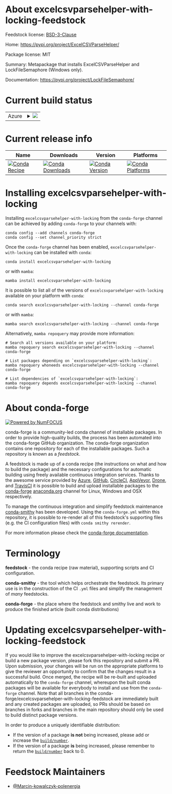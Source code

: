 About excelcsvparsehelper-with-locking-feedstock
================================================

Feedstock license: [BSD-3-Clause](https://github.com/conda-forge/excelcsvparsehelper-with-locking-feedstock/blob/main/LICENSE.txt)

Home: https://pypi.org/project/ExcelCSVParseHelper/

Package license: MIT

Summary: Metapackage that installs ExcelCSVParseHelper and LockFileSemaphore (Windows only).

Documentation: https://pypi.org/project/LockFileSemaphore/

Current build status
====================


<table>
    
  <tr>
    <td>Azure</td>
    <td>
      <details>
        <summary>
          <a href="https://dev.azure.com/conda-forge/feedstock-builds/_build/latest?definitionId=26509&branchName=main">
            <img src="https://dev.azure.com/conda-forge/feedstock-builds/_apis/build/status/excelcsvparsehelper-with-locking-feedstock?branchName=main">
          </a>
        </summary>
        <table>
          <thead><tr><th>Variant</th><th>Status</th></tr></thead>
          <tbody><tr>
              <td>win_64_python3.10.____cpython</td>
              <td>
                <a href="https://dev.azure.com/conda-forge/feedstock-builds/_build/latest?definitionId=26509&branchName=main">
                  <img src="https://dev.azure.com/conda-forge/feedstock-builds/_apis/build/status/excelcsvparsehelper-with-locking-feedstock?branchName=main&jobName=win&configuration=win%20win_64_python3.10.____cpython" alt="variant">
                </a>
              </td>
            </tr><tr>
              <td>win_64_python3.11.____cpython</td>
              <td>
                <a href="https://dev.azure.com/conda-forge/feedstock-builds/_build/latest?definitionId=26509&branchName=main">
                  <img src="https://dev.azure.com/conda-forge/feedstock-builds/_apis/build/status/excelcsvparsehelper-with-locking-feedstock?branchName=main&jobName=win&configuration=win%20win_64_python3.11.____cpython" alt="variant">
                </a>
              </td>
            </tr><tr>
              <td>win_64_python3.12.____cpython</td>
              <td>
                <a href="https://dev.azure.com/conda-forge/feedstock-builds/_build/latest?definitionId=26509&branchName=main">
                  <img src="https://dev.azure.com/conda-forge/feedstock-builds/_apis/build/status/excelcsvparsehelper-with-locking-feedstock?branchName=main&jobName=win&configuration=win%20win_64_python3.12.____cpython" alt="variant">
                </a>
              </td>
            </tr><tr>
              <td>win_64_python3.13.____cp313</td>
              <td>
                <a href="https://dev.azure.com/conda-forge/feedstock-builds/_build/latest?definitionId=26509&branchName=main">
                  <img src="https://dev.azure.com/conda-forge/feedstock-builds/_apis/build/status/excelcsvparsehelper-with-locking-feedstock?branchName=main&jobName=win&configuration=win%20win_64_python3.13.____cp313" alt="variant">
                </a>
              </td>
            </tr>
          </tbody>
        </table>
      </details>
    </td>
  </tr>
</table>

Current release info
====================

| Name | Downloads | Version | Platforms |
| --- | --- | --- | --- |
| [![Conda Recipe](https://img.shields.io/badge/recipe-excelcsvparsehelper--with--locking-green.svg)](https://anaconda.org/conda-forge/excelcsvparsehelper-with-locking) | [![Conda Downloads](https://img.shields.io/conda/dn/conda-forge/excelcsvparsehelper-with-locking.svg)](https://anaconda.org/conda-forge/excelcsvparsehelper-with-locking) | [![Conda Version](https://img.shields.io/conda/vn/conda-forge/excelcsvparsehelper-with-locking.svg)](https://anaconda.org/conda-forge/excelcsvparsehelper-with-locking) | [![Conda Platforms](https://img.shields.io/conda/pn/conda-forge/excelcsvparsehelper-with-locking.svg)](https://anaconda.org/conda-forge/excelcsvparsehelper-with-locking) |

Installing excelcsvparsehelper-with-locking
===========================================

Installing `excelcsvparsehelper-with-locking` from the `conda-forge` channel can be achieved by adding `conda-forge` to your channels with:

```
conda config --add channels conda-forge
conda config --set channel_priority strict
```

Once the `conda-forge` channel has been enabled, `excelcsvparsehelper-with-locking` can be installed with `conda`:

```
conda install excelcsvparsehelper-with-locking
```

or with `mamba`:

```
mamba install excelcsvparsehelper-with-locking
```

It is possible to list all of the versions of `excelcsvparsehelper-with-locking` available on your platform with `conda`:

```
conda search excelcsvparsehelper-with-locking --channel conda-forge
```

or with `mamba`:

```
mamba search excelcsvparsehelper-with-locking --channel conda-forge
```

Alternatively, `mamba repoquery` may provide more information:

```
# Search all versions available on your platform:
mamba repoquery search excelcsvparsehelper-with-locking --channel conda-forge

# List packages depending on `excelcsvparsehelper-with-locking`:
mamba repoquery whoneeds excelcsvparsehelper-with-locking --channel conda-forge

# List dependencies of `excelcsvparsehelper-with-locking`:
mamba repoquery depends excelcsvparsehelper-with-locking --channel conda-forge
```


About conda-forge
=================

[![Powered by
NumFOCUS](https://img.shields.io/badge/powered%20by-NumFOCUS-orange.svg?style=flat&colorA=E1523D&colorB=007D8A)](https://numfocus.org)

conda-forge is a community-led conda channel of installable packages.
In order to provide high-quality builds, the process has been automated into the
conda-forge GitHub organization. The conda-forge organization contains one repository
for each of the installable packages. Such a repository is known as a *feedstock*.

A feedstock is made up of a conda recipe (the instructions on what and how to build
the package) and the necessary configurations for automatic building using freely
available continuous integration services. Thanks to the awesome service provided by
[Azure](https://azure.microsoft.com/en-us/services/devops/), [GitHub](https://github.com/),
[CircleCI](https://circleci.com/), [AppVeyor](https://www.appveyor.com/),
[Drone](https://cloud.drone.io/welcome), and [TravisCI](https://travis-ci.com/)
it is possible to build and upload installable packages to the
[conda-forge](https://anaconda.org/conda-forge) [anaconda.org](https://anaconda.org/)
channel for Linux, Windows and OSX respectively.

To manage the continuous integration and simplify feedstock maintenance
[conda-smithy](https://github.com/conda-forge/conda-smithy) has been developed.
Using the ``conda-forge.yml`` within this repository, it is possible to re-render all of
this feedstock's supporting files (e.g. the CI configuration files) with ``conda smithy rerender``.

For more information please check the [conda-forge documentation](https://conda-forge.org/docs/).

Terminology
===========

**feedstock** - the conda recipe (raw material), supporting scripts and CI configuration.

**conda-smithy** - the tool which helps orchestrate the feedstock.
                   Its primary use is in the construction of the CI ``.yml`` files
                   and simplify the management of *many* feedstocks.

**conda-forge** - the place where the feedstock and smithy live and work to
                  produce the finished article (built conda distributions)


Updating excelcsvparsehelper-with-locking-feedstock
===================================================

If you would like to improve the excelcsvparsehelper-with-locking recipe or build a new
package version, please fork this repository and submit a PR. Upon submission,
your changes will be run on the appropriate platforms to give the reviewer an
opportunity to confirm that the changes result in a successful build. Once
merged, the recipe will be re-built and uploaded automatically to the
`conda-forge` channel, whereupon the built conda packages will be available for
everybody to install and use from the `conda-forge` channel.
Note that all branches in the conda-forge/excelcsvparsehelper-with-locking-feedstock are
immediately built and any created packages are uploaded, so PRs should be based
on branches in forks and branches in the main repository should only be used to
build distinct package versions.

In order to produce a uniquely identifiable distribution:
 * If the version of a package **is not** being increased, please add or increase
   the [``build/number``](https://docs.conda.io/projects/conda-build/en/latest/resources/define-metadata.html#build-number-and-string).
 * If the version of a package **is** being increased, please remember to return
   the [``build/number``](https://docs.conda.io/projects/conda-build/en/latest/resources/define-metadata.html#build-number-and-string)
   back to 0.

Feedstock Maintainers
=====================

* [@Marcin-kowalczyk-polenergia](https://github.com/Marcin-kowalczyk-polenergia/)

